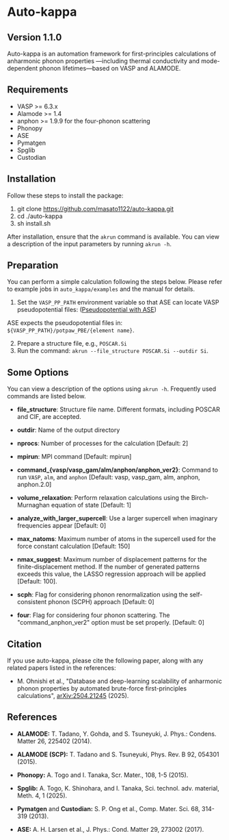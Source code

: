 Auto-kappa
============

Version 1.1.0
---------------

Auto-kappa is an automation framework for first-principles calculations of anharmonic phonon properties
—including thermal conductivity and mode-dependent phonon lifetimes—based on VASP and ALAMODE.

Requirements
-------------

* VASP >= 6.3.x
* Alamode >= 1.4
* anphon >= 1.9.9 for the four-phonon scattering
* Phonopy
* ASE
* Pymatgen
* Spglib
* Custodian

Installation
-------------

Follow these steps to install the package:

1. git clone https://github.com/masato1122/auto-kappa.git
2. cd ./auto-kappa
3. sh install.sh

After installation, ensure that the ``akrun`` command is available.
You can view a description of the input parameters by running ``akrun -h``.

Preparation
--------------

You can perform a simple calculation following the steps below. 
Please refer to example jobs in ``auto_kappa/examples`` and the manual for details.

1. Set the ``VASP_PP_PATH`` environment variable so that ASE can locate VASP pseudopotential files:
([Pseudopotential with ASE](https://wiki.fysik.dtu.dk/ase/ase/calculators/vasp.html#pseudopotentials))

ASE expects the pseudopotential files in: ``${VASP_PP_PATH}/potpaw_PBE/{element name}``.

2. Prepare a structure file, e.g., ``POSCAR.Si``
3. Run the command: ``akrun --file_structure POSCAR.Si --outdir Si``.

Some Options
-------------

You can view a description of the options using ``akrun -h``. 
Frequently used commands are listed below.

- **file_structure**: Structure file name. Different formats, including POSCAR and CIF, are accepted.

- **outdir**: Name of the output directory

- **nprocs**: Number of processes for the calculation [Default: 2]

- **mpirun**: MPI command [Default: mpirun]

- **command\_{vasp/vasp\_gam/alm/anphon/anphon_ver2}**: Command to run ``VASP``, ``alm``, and ``anphon`` [Default: vasp, vasp_gam, alm, anphon, anphon.2.0]

- **volume\_relaxation**: Perform relaxation calculations using the Birch-Murnaghan equation of state [Default: 1]

- **analyze\_with\_larger\_supercell**: Use a larger supercell when imaginary frequencies appear [Default: 0]

- **max\_natoms**: Maximum number of atoms in the supercell used for the force constant calculation [Default: 150]

- **nmax\_suggest**: Maximum number of displacement patterns for the finite-displacement method. If the number of generated patterns exceeds this value, the LASSO regression approach will be applied [Default: 100].

- **scph**: Flag for considering phonon renormalization using the self-consistent phonon (SCPH) approach [Default: 0]

- **four**: Flag for considering four phonon scattering. The "command_anphon_ver2" option must be set properly. [Default: 0]

<!-- - **material_dimension**: Dimension of the material (2 or 3) [Default: 3] -->

Citation
---------

If you use auto-kappa, please cite the following paper, along with any related papers listed in the references:

- M. Ohnishi et al., "Database and deep-learning scalability of anharmonic phonon properties by automated brute-force first-principles calculations", 
[arXiv:2504.21245](https://arxiv.org/abs/2504.21245) (2025).

References
-----------

- **ALAMODE:** T. Tadano, Y. Gohda, and S. Tsuneyuki, J. Phys.: Condens. Matter 26, 225402 (2014).

- **ALAMODE (SCP):** T. Tadano and S. Tsuneyuki, Phys. Rev. B 92, 054301 (2015).

- **Phonopy:** A. Togo and I. Tanaka, Scr. Mater., 108, 1-5 (2015).

- **Spglib:** A. Togo, K. Shinohara, and I. Tanaka, Sci. technol. adv. material, Meth. 4, 1 (2025).

- **Pymatgen** and **Custodian:** S. P. Ong et al., Comp. Mater. Sci. 68, 314-319 (2013).

- **ASE:** A. H. Larsen et al., J. Phys.: Cond. Matter 29, 273002 (2017).

<!-- To Do
------

- Iterative calculation

- Cell size for 2D systems: fix cell size for VASP calculations -->


